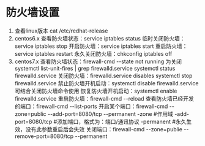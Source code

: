 # 防火墙设置

1. 查看linux版本
   cat /etc/redhat-release
2. centos6.x
   查看防火墙状态：service iptables status
   临时关闭防火墙：service iptables stop
   开启防火墙：service iptables start
   重启防火墙：service iptables restart
   永久关闭防火墙：chkconfig iptables off
3. centos7.x
   查看防火墙状态：firewall-cmd --state       not running  为关闭
                                   systemctl list-unit-fires | grep firewalld.service
                                   systemctl status firewalld.service
   关闭防火墙：firewalld.service  disables
                           systemctl stop firewalld.service
   禁止防火墙开机启动：systemctl disable firewalld.service   可结合关闭防火墙命令使用
   恢复防火墙开机启动：systemctl enable firewalld.service
   重启防火墙：firewall-cmd --reload
   查看防火墙已经开发的端口：firewall-cmd --list-ports
   开启某个端口：firewall-cmd --zone=public --add-port=8080/tcp --permanent
            -zone   #作用域       -add-port=8080/tcp  #添加端口，格式为：端口/通讯协议    -permanent  #永久生效，没有此参数重启后会失效
   关闭端口：firewall-cmd --zone=publie --remove-port=8080/tcp --permanent